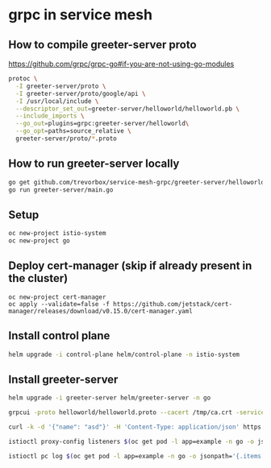 # grpc in service mesh

## How to compile greeter-server proto

<https://github.com/grpc/grpc-go#if-you-are-not-using-go-modules>

```sh
protoc \
  -I greeter-server/proto \
  -I greeter-server/proto/google/api \
  -I /usr/local/include \
  --descriptor_set_out=greeter-server/helloworld/helloworld.pb \
  --include_imports \
  --go_out=plugins=grpc:greeter-server/helloworld\
  --go_opt=paths=source_relative \
  greeter-server/proto/*.proto
```

## How to run greeter-server locally

```sh
go get github.com/trevorbox/service-mesh-grpc/greeter-server/helloworld
go run greeter-server/main.go
```

## Setup

```sh
oc new-project istio-system
oc new-project go
```

## Deploy cert-manager (skip if already present in the cluster)

```shell
oc new-project cert-manager
oc apply --validate=false -f https://github.com/jetstack/cert-manager/releases/download/v0.15.0/cert-manager.yaml
```

## Install control plane

```sh
helm upgrade -i control-plane helm/control-plane -n istio-system
```

## Install greeter-server

```sh
helm upgrade -i greeter-server helm/greeter-server -n go
```

```sh
grpcui -proto helloworld/helloworld.proto --cacert /tmp/ca.crt -service helloworld.Greeter api-istio-system.apps.cluster-c718.c718.sandbox761.opentlc.com:443

curl -k -d '{"name": "asd"}' -H 'Content-Type: application/json' https://api-istio-system.apps.cluster-c718.c718.sandbox761.opentlc.com/v1/helloworld.Greeter/SayHello --cacert /tmp/ca.crt

istioctl proxy-config listeners $(oc get pod -l app=example -n go -o jsonpath='{.items[0].metadata.name}') -n go  -o json | less

istioctl pc log $(oc get pod -l app=example -n go -o jsonpath='{.items[0].metadata.name}') -n go --level debug

```
